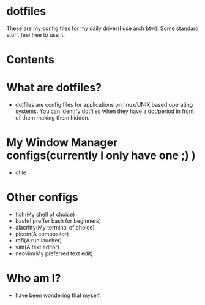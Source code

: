 # dotfiles
These are my config files for my daily driver(I use arch btw). Some standard stuff, feel free to use it.

# Contents

# What are dotfiles?
- dotfiles are config files for applications on linux/UNIX based operating systems. You can identify dotfiles when they have a dot/period in front of them making them hidden.

# My Window Manager configs(currently I only have one ;) )
- qtile

# Other configs
- fish(My shell of choice)
- bash(I preffer bash for beginners)
- alacritty(My terminal of choice)
- picom(A compositor)
- rofi(A run laucher)
- vim(A text editor)
- neovim(My preferred text edit)

# Who am I?
-  have been wondering that myself.
